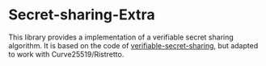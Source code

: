 # Secret-sharing-Extra

This library provides a implementation of a verifiable secret sharing algorithm.
It is based on the code of [verifiable-secret-sharing](https://github.com/bitrocks/verifiable-secret-sharing),
but adapted to work with Curve25519/Ristretto.
